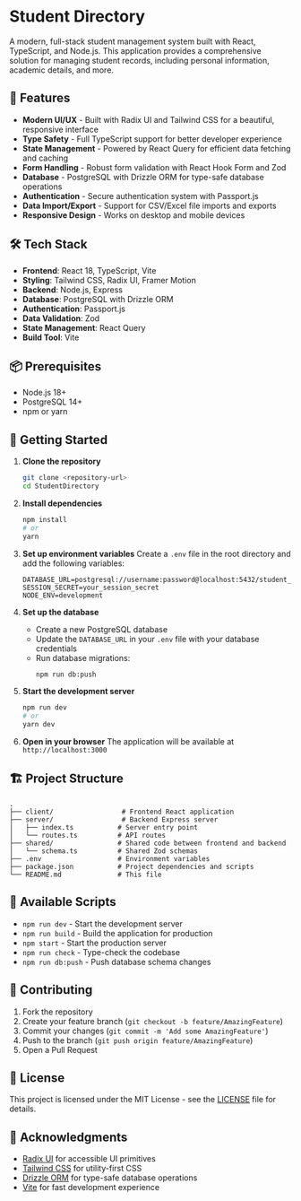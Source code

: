 # Student Directory

A modern, full-stack student management system built with React, TypeScript, and Node.js. This application provides a comprehensive solution for managing student records, including personal information, academic details, and more.

## 🚀 Features

- **Modern UI/UX** - Built with Radix UI and Tailwind CSS for a beautiful, responsive interface
- **Type Safety** - Full TypeScript support for better developer experience
- **State Management** - Powered by React Query for efficient data fetching and caching
- **Form Handling** - Robust form validation with React Hook Form and Zod
- **Database** - PostgreSQL with Drizzle ORM for type-safe database operations
- **Authentication** - Secure authentication system with Passport.js
- **Data Import/Export** - Support for CSV/Excel file imports and exports
- **Responsive Design** - Works on desktop and mobile devices

## 🛠 Tech Stack

- **Frontend**: React 18, TypeScript, Vite
- **Styling**: Tailwind CSS, Radix UI, Framer Motion
- **Backend**: Node.js, Express
- **Database**: PostgreSQL with Drizzle ORM
- **Authentication**: Passport.js
- **Data Validation**: Zod
- **State Management**: React Query
- **Build Tool**: Vite

## 📦 Prerequisites

- Node.js 18+
- PostgreSQL 14+
- npm or yarn

## 🚀 Getting Started

1. **Clone the repository**
   ```bash
   git clone <repository-url>
   cd StudentDirectory
   ```

2. **Install dependencies**
   ```bash
   npm install
   # or
   yarn
   ```

3. **Set up environment variables**
   Create a `.env` file in the root directory and add the following variables:
   ```env
   DATABASE_URL=postgresql://username:password@localhost:5432/student_directory
   SESSION_SECRET=your_session_secret
   NODE_ENV=development
   ```

4. **Set up the database**
   - Create a new PostgreSQL database
   - Update the `DATABASE_URL` in your `.env` file with your database credentials
   - Run database migrations:
     ```bash
     npm run db:push
     ```

5. **Start the development server**
   ```bash
   npm run dev
   # or
   yarn dev
   ```

6. **Open in your browser**
   The application will be available at `http://localhost:3000`

## 🏗 Project Structure

```
.
├── client/                 # Frontend React application
├── server/                 # Backend Express server
│   ├── index.ts           # Server entry point
│   └── routes.ts          # API routes
├── shared/                # Shared code between frontend and backend
│   └── schema.ts          # Shared Zod schemas
├── .env                   # Environment variables
├── package.json           # Project dependencies and scripts
└── README.md              # This file
```

## 📝 Available Scripts

- `npm run dev` - Start the development server
- `npm run build` - Build the application for production
- `npm start` - Start the production server
- `npm run check` - Type-check the codebase
- `npm run db:push` - Push database schema changes

## 🤝 Contributing

1. Fork the repository
2. Create your feature branch (`git checkout -b feature/AmazingFeature`)
3. Commit your changes (`git commit -m 'Add some AmazingFeature'`)
4. Push to the branch (`git push origin feature/AmazingFeature`)
5. Open a Pull Request

## 📄 License

This project is licensed under the MIT License - see the [LICENSE](LICENSE) file for details.

## 🙏 Acknowledgments

- [Radix UI](https://www.radix-ui.com/) for accessible UI primitives
- [Tailwind CSS](https://tailwindcss.com/) for utility-first CSS
- [Drizzle ORM](https://orm.drizzle.team/) for type-safe database operations
- [Vite](https://vitejs.dev/) for fast development experience
